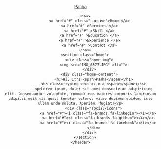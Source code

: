 <!DOCTYPE html>
<html lang="en">
<head>
    <meta charset="UTF-8">
    <meta name="viewport" content="width=device-width, initial-scale=1.0">
    <link rel="stylesheet" href="sylte.css">
    <title>Portfolio</title>
</head>
<body>
    <header>
        <a href="#" class="logo">Panha</a>

        <nav>
            <a href="#" class=" active">Home </a>
            <a href="#" >Services </a>
            <a href="#" >Skill </a>
            <a href="#" >Education </a>
            <a href="#" >Experience </a>
            <a href="#" >Contact </a>
        </nav>
        <section class="home">
            <div class="home-img">
                <img src="IMG_6577.JPG" alt="">
            </div>
            <div class="home-content">
                <h1>Hi, It's <span>Panha</span></h1>
                <h3 class="typing-text">I'm a <span></span></h3>
                <p>Lorem ipsum, dolor sit amet consectetur adipisicing elit. Consequuntur voluptate, commodi eos maiores corporis laboriosam adipisci odit sit quas, tenetur dolores vitae ducimus quidem, iste ullam unde soluta. Aperiam, fugiat!</p>
                <div class="social-icons">
                    <a href="#"><i class="fa-brands fa-linkedin"></i></a>
                    <a href="#"><i class="fa-brands fa-github"></i></a>
                    <a href="#"><i class="fa-brands fa-facebook"></i></a>
                </div>
            </div>
        </section>
    </header>
</body>
</html>
